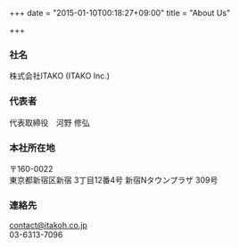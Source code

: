 +++
date = "2015-01-10T00:18:27+09:00"
title = "About Us"

+++

### 社名

株式会社ITAKO (ITAKO Inc.)

### 代表者

代表取締役　河野 修弘

### 本社所在地

〒160-0022  
東京都新宿区新宿 3丁目12番4号 新宿Nタウンプラザ 309号

### 連絡先

contact@itakoh.co.jp  
03-6313-7096
